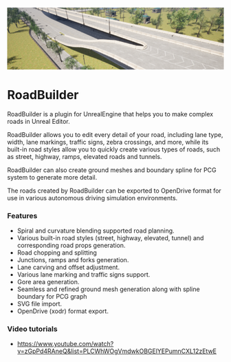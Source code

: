![](./Snapshot.png)

# RoadBuilder

RoadBuilder is a plugin for UnrealEngine that helps you to make complex roads in Unreal Editor.

RoadBuilder allows you to edit every detail of your road, including lane type, width, lane markings, traffic signs, zebra crossings, and more, while its built-in road styles allow you to quickly create various types of roads, such as street, highway, ramps, elevated roads and tunnels.

RoadBuilder can also create ground meshes and boundary spline for PCG system to generate more detail.

The roads created by RoadBuilder can be exported to OpenDrive format for use in various autonomous driving simulation environments.

### Features

- Spiral and curvature blending supported road planning.
- Various built-in road styles (street, highway, elevated, tunnel) and corresponding road props generation.
- Road chopping and splitting
- Junctions, ramps and forks generation.
- Lane carving and offset adjustment.
- Various lane marking and traffic signs support.
- Gore area generation.
- Seamless and refined ground mesh generation along with spline boundary for PCG graph
- SVG file import.
- OpenDrive (xodr) format export.

### Video tutorials

- https://www.youtube.com/watch?v=zGpPd4RAneQ&list=PLCWhWOgVmdwkOBGElYEPumnCXL12zEtwE